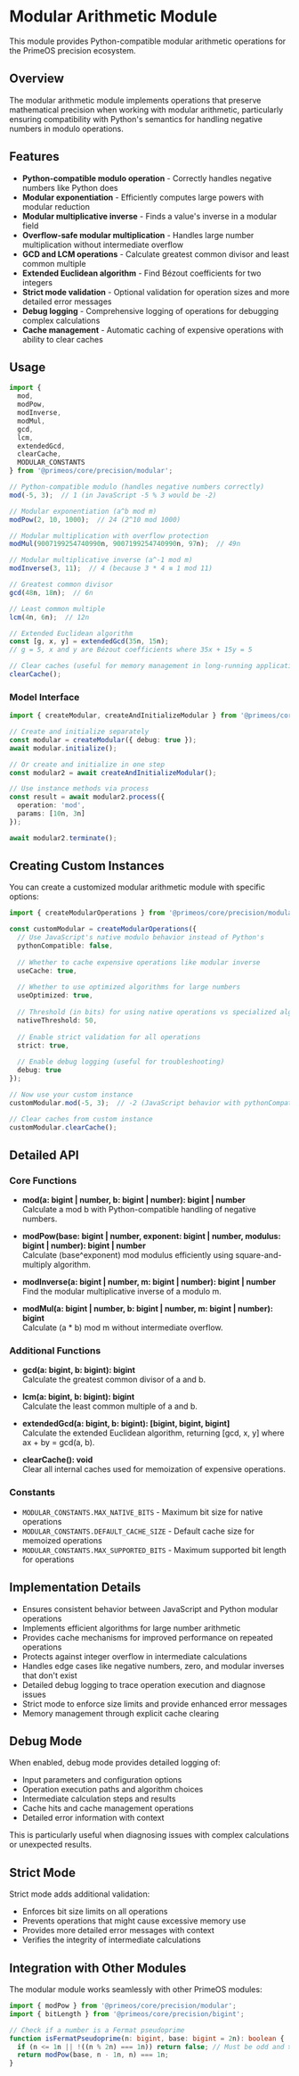 # Modular Arithmetic Module

This module provides Python-compatible modular arithmetic operations for the PrimeOS precision ecosystem.

## Overview

The modular arithmetic module implements operations that preserve mathematical precision when working with modular arithmetic, particularly ensuring compatibility with Python's semantics for handling negative numbers in modulo operations.

## Features

- **Python-compatible modulo operation** - Correctly handles negative numbers like Python does
- **Modular exponentiation** - Efficiently computes large powers with modular reduction
- **Modular multiplicative inverse** - Finds a value's inverse in a modular field
- **Overflow-safe modular multiplication** - Handles large number multiplication without intermediate overflow
- **GCD and LCM operations** - Calculate greatest common divisor and least common multiple
- **Extended Euclidean algorithm** - Find Bézout coefficients for two integers
- **Strict mode validation** - Optional validation for operation sizes and more detailed error messages
- **Debug logging** - Comprehensive logging of operations for debugging complex calculations
- **Cache management** - Automatic caching of expensive operations with ability to clear caches

## Usage

```typescript
import { 
  mod, 
  modPow, 
  modInverse,
  modMul,
  gcd,
  lcm,
  extendedGcd,
  clearCache,
  MODULAR_CONSTANTS
} from '@primeos/core/precision/modular';

// Python-compatible modulo (handles negative numbers correctly)
mod(-5, 3);  // 1 (in JavaScript -5 % 3 would be -2)

// Modular exponentiation (a^b mod m)
modPow(2, 10, 1000);  // 24 (2^10 mod 1000)

// Modular multiplication with overflow protection
modMul(9007199254740990n, 9007199254740990n, 97n);  // 49n

// Modular multiplicative inverse (a^-1 mod m)
modInverse(3, 11);  // 4 (because 3 * 4 ≡ 1 mod 11)

// Greatest common divisor
gcd(48n, 18n);  // 6n

// Least common multiple
lcm(4n, 6n);  // 12n

// Extended Euclidean algorithm
const [g, x, y] = extendedGcd(35n, 15n);
// g = 5, x and y are Bézout coefficients where 35x + 15y = 5

// Clear caches (useful for memory management in long-running applications)
clearCache();
```

### Model Interface

```typescript
import { createModular, createAndInitializeModular } from '@primeos/core/precision/modular';

// Create and initialize separately
const modular = createModular({ debug: true });
await modular.initialize();

// Or create and initialize in one step
const modular2 = await createAndInitializeModular();

// Use instance methods via process
const result = await modular2.process({
  operation: 'mod',
  params: [10n, 3n]
});

await modular2.terminate();
```

## Creating Custom Instances

You can create a customized modular arithmetic module with specific options:

```typescript
import { createModularOperations } from '@primeos/core/precision/modular';

const customModular = createModularOperations({
  // Use JavaScript's native modulo behavior instead of Python's
  pythonCompatible: false,  
  
  // Whether to cache expensive operations like modular inverse
  useCache: true,
  
  // Whether to use optimized algorithms for large numbers
  useOptimized: true,
  
  // Threshold (in bits) for using native operations vs specialized algorithms
  nativeThreshold: 50,
  
  // Enable strict validation for all operations
  strict: true,
  
  // Enable debug logging (useful for troubleshooting)
  debug: true
});

// Now use your custom instance
customModular.mod(-5, 3);  // -2 (JavaScript behavior with pythonCompatible: false)

// Clear caches from custom instance
customModular.clearCache();
```

## Detailed API

### Core Functions

- **mod(a: bigint | number, b: bigint | number): bigint | number**  
  Calculate a mod b with Python-compatible handling of negative numbers.

- **modPow(base: bigint | number, exponent: bigint | number, modulus: bigint | number): bigint | number**  
  Calculate (base^exponent) mod modulus efficiently using square-and-multiply algorithm.

- **modInverse(a: bigint | number, m: bigint | number): bigint | number**  
  Find the modular multiplicative inverse of a modulo m.

- **modMul(a: bigint | number, b: bigint | number, m: bigint | number): bigint**  
  Calculate (a * b) mod m without intermediate overflow.

### Additional Functions

- **gcd(a: bigint, b: bigint): bigint**  
  Calculate the greatest common divisor of a and b.

- **lcm(a: bigint, b: bigint): bigint**  
  Calculate the least common multiple of a and b.

- **extendedGcd(a: bigint, b: bigint): [bigint, bigint, bigint]**  
  Calculate the extended Euclidean algorithm, returning [gcd, x, y] where ax + by = gcd(a, b).

- **clearCache(): void**  
  Clear all internal caches used for memoization of expensive operations.

### Constants

- `MODULAR_CONSTANTS.MAX_NATIVE_BITS` - Maximum bit size for native operations
- `MODULAR_CONSTANTS.DEFAULT_CACHE_SIZE` - Default cache size for memoized operations
- `MODULAR_CONSTANTS.MAX_SUPPORTED_BITS` - Maximum supported bit length for operations

## Implementation Details

- Ensures consistent behavior between JavaScript and Python modular operations
- Implements efficient algorithms for large number arithmetic
- Provides cache mechanisms for improved performance on repeated operations
- Protects against integer overflow in intermediate calculations
- Handles edge cases like negative numbers, zero, and modular inverses that don't exist
- Detailed debug logging to trace operation execution and diagnose issues
- Strict mode to enforce size limits and provide enhanced error messages
- Memory management through explicit cache clearing

## Debug Mode

When enabled, debug mode provides detailed logging of:

- Input parameters and configuration options
- Operation execution paths and algorithm choices
- Intermediate calculation steps and results
- Cache hits and cache management operations
- Detailed error information with context

This is particularly useful when diagnosing issues with complex calculations or unexpected results.

## Strict Mode

Strict mode adds additional validation:

- Enforces bit size limits on all operations
- Prevents operations that might cause excessive memory use
- Provides more detailed error messages with context
- Verifies the integrity of intermediate calculations

## Integration with Other Modules

The modular module works seamlessly with other PrimeOS modules:

```typescript
import { modPow } from '@primeos/core/precision/modular';
import { bitLength } from '@primeos/core/precision/bigint';

// Check if a number is a Fermat pseudoprime
function isFermatPseudoprime(n: bigint, base: bigint = 2n): boolean {
  if (n <= 1n || !((n % 2n) === 1n)) return false; // Must be odd and > 1
  return modPow(base, n - 1n, n) === 1n;
}
```
